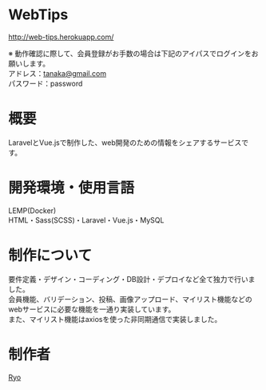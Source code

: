# WebTips
http://web-tips.herokuapp.com/

※ 動作確認に際して、会員登録がお手数の場合は下記のアイパスでログインをお願いします。
<br/>
アドレス：tanaka@gmail.com
<br/>
パスワード：password

# 概要
LaravelとVue.jsで制作した、web開発のための情報をシェアするサービスです。

# 開発環境・使用言語
LEMP(Docker)
<br>
HTML・Sass(SCSS)・Laravel・Vue.js・MySQL

# 制作について
要件定義・デザイン・コーディング・DB設計・デプロイなど全て独力で行いました。
<br>
会員機能、バリデーション、投稿、画像アップロード、マイリスト機能などのwebサービスに必要な機能を一通り実装しています。
<br>
また、マイリスト機能はaxiosを使った非同期通信で実装しました。

# 制作者
[Ryo](https://github.com/Ryo-the-Dog/)<br>
